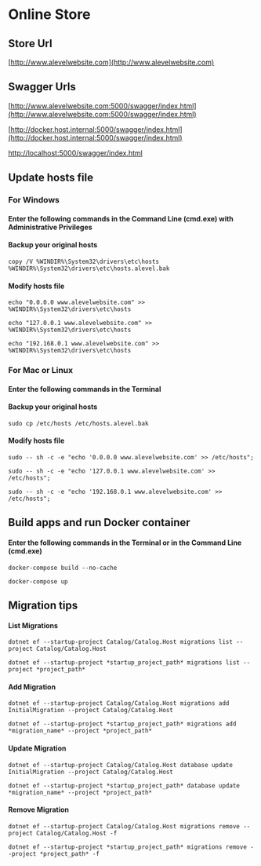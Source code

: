 # Online Store

## Store Url

[http://www.alevelwebsite.com](http://www.alevelwebsite.com)

## Swagger Urls

[http://www.alevelwebsite.com:5000/swagger/index.html](http://www.alevelwebsite.com:5000/swagger/index.html)

[http://docker.host.internal:5000/swagger/index.html](http://docker.host.internal:5000/swagger/index.html)

[http://localhost:5000/swagger/index.html](http://localhost:5000/swagger/index.html)

## Update hosts file

### For Windows

#### Enter the following commands in the Command Line (cmd.exe) with Administrative Privileges

#### Backup your original hosts

```
copy /V %WINDIR%\System32\drivers\etc\hosts %WINDIR%\System32\drivers\etc\hosts.alevel.bak
```

#### Modify hosts file

```
echo "0.0.0.0 www.alevelwebsite.com" >> %WINDIR%\System32\drivers\etc\hosts
```

```
echo "127.0.0.1 www.alevelwebsite.com" >> %WINDIR%\System32\drivers\etc\hosts
```

```
echo "192.168.0.1 www.alevelwebsite.com" >> %WINDIR%\System32\drivers\etc\hosts
```

### For Mac or Linux

#### Enter the following commands in the Terminal

#### Backup your original hosts

```
sudo cp /etc/hosts /etc/hosts.alevel.bak
```

#### Modify hosts file

```
sudo -- sh -c -e "echo '0.0.0.0 www.alevelwebsite.com' >> /etc/hosts";
```

```
sudo -- sh -c -e "echo '127.0.0.1 www.alevelwebsite.com' >> /etc/hosts";
```

```
sudo -- sh -c -e "echo '192.168.0.1 www.alevelwebsite.com' >> /etc/hosts";
```

## Build apps and run Docker container

#### Enter the following commands in the Terminal or in the Command Line (cmd.exe)

```
docker-compose build --no-cache
```

```
docker-compose up
```

## Migration tips

#### List Migrations

```
dotnet ef --startup-project Catalog/Catalog.Host migrations list --project Catalog/Catalog.Host
```

```
dotnet ef --startup-project *startup_project_path* migrations list --project *project_path*
```

#### Add Migration

```
dotnet ef --startup-project Catalog/Catalog.Host migrations add InitialMigration --project Catalog/Catalog.Host
```

```
dotnet ef --startup-project *startup_project_path* migrations add *migration_name* --project *project_path*
```

#### Update Migration

```
dotnet ef --startup-project Catalog/Catalog.Host database update InitialMigration --project Catalog/Catalog.Host
```

```
dotnet ef --startup-project *startup_project_path* database update *migration_name* --project *project_path*
```

#### Remove Migration

```
dotnet ef --startup-project Catalog/Catalog.Host migrations remove --project Catalog/Catalog.Host -f
```

```
dotnet ef --startup-project *startup_project_path* migrations remove --project *project_path* -f
```
